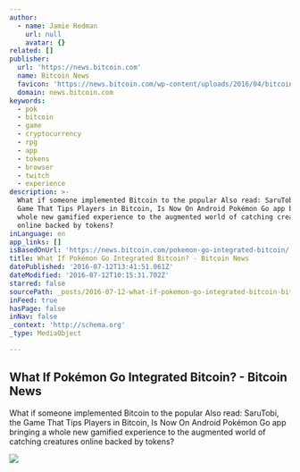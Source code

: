 ```yaml
---
author:
  - name: Jamie Redman
    url: null
    avatar: {}
related: []
publisher:
  url: 'https://news.bitcoin.com'
  name: Bitcoin News
  favicon: 'https://news.bitcoin.com/wp-content/uploads/2016/04/bitcoin_fav.png'
  domain: news.bitcoin.com
keywords:
  - pok
  - bitcoin
  - game
  - cryptocurrency
  - rpg
  - app
  - tokens
  - browser
  - twitch
  - experience
description: >-
  What if someone implemented Bitcoin to the popular Also read: SaruTobi, the
  Game That Tips Players in Bitcoin, Is Now On Android Pokémon Go app bringing a
  whole new gamified experience to the augmented world of catching creatures
  online backed by tokens?
inLanguage: en
app_links: []
isBasedOnUrl: 'https://news.bitcoin.com/pokemon-go-integrated-bitcoin/'
title: What If Pokémon Go Integrated Bitcoin? - Bitcoin News
datePublished: '2016-07-12T13:41:51.061Z'
dateModified: '2016-07-12T10:15:31.702Z'
starred: false
sourcePath: _posts/2016-07-12-what-if-pokemon-go-integrated-bitcoin-bitcoin-news.md
inFeed: true
hasPage: false
inNav: false
_context: 'http://schema.org'
_type: MediaObject

---
```

<article style=""><h1>What If Pokémon Go Integrated Bitcoin? - Bitcoin News</h1><p>What if someone implemented Bitcoin to the popular Also read: SaruTobi, the Game That Tips Players in Bitcoin, Is Now On Android Pokémon Go app bringing a whole new gamified experience to the augmented world of catching creatures online backed by tokens?</p><img src="https://news.bitcoin.com/wp-content/uploads/2016/07/What-If-Pok%C3%A9mon-Go-Integrated-Bitcoin.jpg" /></article>